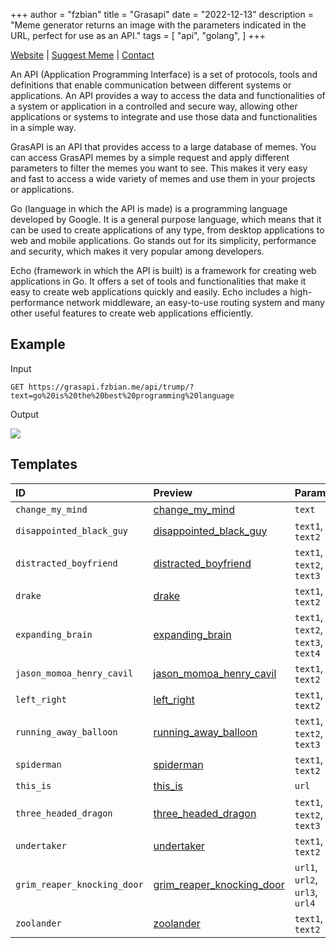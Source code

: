 +++
author = "fzbian"
title = "Grasapi"
date = "2022-12-13"
description = "Meme generator returns an image with the parameters indicated in the URL, perfect for use as an API."
tags = [
    "api",
    "golang",
]
+++

[Website](https://grasapi.fzbian.me/) | [Suggest Meme](https://mhht913wjms.typeform.com/to/DQD2Fak9) | [Contact](mailto:email@example.com)

An API (Application Programming Interface) is a set of protocols, tools and definitions that enable communication between different systems or applications. An API provides a way to access the data and functionalities of a system or application in a controlled and secure way, allowing other applications or systems to integrate and use those data and functionalities in a simple way.

GrasAPI is an API that provides access to a large database of memes. You can access GrasAPI memes by a simple request and apply different parameters to filter the memes you want to see. This makes it very easy and fast to access a wide variety of memes and use them in your projects or applications.

Go (language in which the API is made) is a programming language developed by Google. It is a general purpose language, which means that it can be used to create applications of any type, from desktop applications to web and mobile applications. Go stands out for its simplicity, performance and security, which makes it very popular among developers.

Echo (framework in which the API is built) is a framework for creating web applications in Go. It offers a set of tools and functionalities that make it easy to create web applications quickly and easily. Echo includes a high-performance network middleware, an easy-to-use routing system and many other useful features to create web applications efficiently.

## Example

Input

`
  GET https://grasapi.fzbian.me/api/trump/?text=go%20is%20the%20best%20programming%20language
`

Output

![](https://grasapi.fzbian.me/api/trump/?text=go%20is%20the%20best%20programming%20language)

## Templates

| ID                          | Preview                                                                                                                      | Params                          |
|:----------------------------|:-----------------------------------------------------------------------------------------------------------------------------|:--------------------------------|
| `change_my_mind`            | [change_my_mind](https://github.com/fzbian/meme-generator/blob/main/memes/change_my_mind.png?raw=true)                       | `text`                          |
| `disappointed_black_guy`    | [disappointed_black_guy](https://github.com/fzbian/meme-generator/blob/main/memes/disappointed_black_guy.png?raw=true)       | `text1`, `text2`                |
| `distracted_boyfriend`      | [distracted_boyfriend](https://github.com/fzbian/meme-generator/blob/main/memes/distracted_boyfriend.png?raw=true)           | `text1`, `text2`, `text3`       |
| `drake`                     | [drake](https://github.com/fzbian/meme-generator/blob/main/memes/drake.png?raw=true)                                         | `text1`, `text2`                |
| `expanding_brain`           | [expanding_brain](https://github.com/fzbian/meme-generator/blob/main/memes/expanding_brain.png?raw=true)                     | `text1`, `text2`, `text3`, `text4` |
| `jason_momoa_henry_cavil`   | [jason_momoa_henry_cavil](https://github.com/fzbian/meme-generator/blob/main/memes/jason_momoa_henry_cavil.png?raw=true)     | `text1`, `text2`                |
| `left_right`                | [left_right](https://github.com/fzbian/meme-generator/blob/main/memes/left_right.png?raw=true)                               | `text1`, `text2`                |
| `running_away_balloon`      | [running_away_balloon](https://github.com/fzbian/meme-generator/blob/main/memes/running_away_balloon.png?raw=true)           | `text1`, `text2`, `text3`       |
| `spiderman`                 | [spiderman](https://github.com/fzbian/meme-generator/blob/main/memes/spiderman.png?raw=true)                                 | `text1`, `text2`                |
| `this_is`                   | [this_is](https://github.com/fzbian/meme-generator/blob/main/memes/this_is.png?raw=true)                                     | `url`                           |
| `three_headed_dragon`       | [three_headed_dragon](https://github.com/fzbian/meme-generator/blob/main/memes/three_headed_dragon.png?raw=true)             | `text1`, `text2`, `text3`       |
| `undertaker`                | [undertaker](https://github.com/fzbian/meme-generator/blob/main/memes/undertaker.png?raw=true)                               | `text1`, `text2`                |
| `grim_reaper_knocking_door` | [grim_reaper_knocking_door](https://github.com/fzbian/meme-generator/blob/main/memes/grim_reaper_knocking_door.png?raw=true) | `url1`, `url2`, `url3`, `url4`  |
| `zoolander`                 | [zoolander](https://github.com/fzbian/meme-generator/blob/main/memes/zoolander.png?raw=true)                 | `text1`, `text2` |
